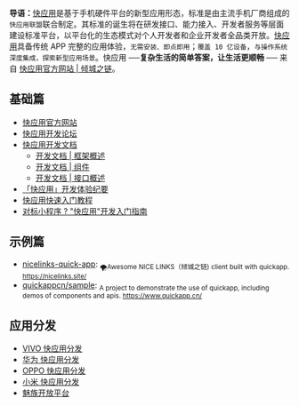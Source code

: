 
**导语：**[快应用](https://nicelinks.site/post/5b5fb5bc615bf842b609105f)是基于手机硬件平台的新型应用形态，标准是由主流手机厂商组成的`快应用联盟`联合制定。其标准的诞生将在研发接口、能力接入、开发者服务等层面建设标准平台，以平台化的生态模式对个人开发者和企业开发者全品类开放。[快应用](https://nicelinks.site/post/5b5fb5bc615bf842b609105f)具备传统 APP 完整的应用体验，`无需安装、即点即用`；`覆盖 10 亿设备`，`与操作系统深度集成，探索新型应用场景`。快应用 ──**复杂生活的简单答案，让生活更顺畅** ── 来自 [快应用官方网站 | 倾城之链](https://nicelinks.site/post/5b5fb5bc615bf842b609105f)。

## 基础篇

- [快应用官方网站](https://www.quickapp.cn/)
- [快应用开发论坛](https://bbs.quickapp.cn/)
- [快应用开发文档](https://doc.quickapp.cn/)
    - [开发文档 | 框架概述](https://doc.quickapp.cn/framework/)
    - [开发文档 | 组件](https://doc.quickapp.cn/widgets/common-events.html)
    - [开发文档 | 接口概述](https://doc.quickapp.cn/features/)
- [「快应用」开发体验纪要](https://nice.lovejade.cn/zh/article/develop-quick-app-experience-notes.html)
- [快应用快速入门教程](https://juejin.im/post/5ab27d8e518825557e78485e)
- [对标小程序 ? "快应用"开发入门指南](https://juejin.im/post/5ab26a1e6fb9a028b547c675)

## 示例篇

- [nicelinks-quick-app](https://github.com/nicejade/nicelinks-quick-app): <sub>🌪Awesome NICE LINKS（倾城之链) client built with quickapp. https://nicelinks.site/ </sub>
- [quickappcn/sample](https://github.com/quickappcn/sample): <sub>A project to demonstrate the use of quickapp, including demos of components and apis. https://www.quickapp.cn/ </sub>

## 应用分发

- [VIVO 快应用分发](https://dev.vivo.com.cn/distribute/quickApp)
- [华为 快应用分发](https://developer.huawei.com/consumer/cn/service/hms/fastapp.html)
- [OPPO 快应用分发](https://open.oppomobile.com/service/distribute#id=4)
- [小米 快应用分发](https://dev.mi.com/console/app/newapp.html)
- [魅族开放平台](https://open.flyme.cn/)
